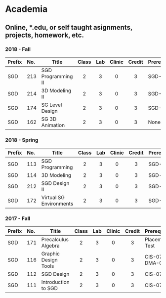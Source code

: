 # Academia
## Online, *.edu, or self taught asignments, projects, homework, etc.



### 2018 - Fall
| Prefix | No. | Title | Class | Lab | Clinic | Credit | Prerequisites |
|:-------|:----|-------|:-----:|:---:|:------:|:------:|:--------------|
| SGD | 213 | SGD Programming II | 2 | 3 | 0 | 3 | SGD-113 |
| SGD | 214 | 3D Modeling II     | 2 | 3 | 0 | 3 | SGD-114 |
| SGD | 174 | SG Level Design    | 2 | 3 | 0 | 3 | SGD-112 |
| SGD | 162 | SG 3D Animation    | 2 | 3 | 0 | 3 | None |


### 2018 - Spring
| Prefix | No. | Title | Class | Lab | Clinic | Credit | Prerequisites |
|:-------|:----|-------|:-----:|:---:|:------:|:------:|:--------------|
| SGD | 113 | SGD Programming         | 2 | 3 | 0 | 3 | SGD-113 |
| SGD | 114 | 3D Modeling             | 2 | 3 | 0 | 3 | SGD-113 |
| SGD | 212 | SGD Design II           | 2 | 3 | 0 | 3 | SGD-113 |
| SGD | 172 | Virtual SG Environments | 2 | 3 | 0 | 3 | SGD-113 |


### 2017 - Fall
| Prefix | No. | Title | Class | Lab | Clinic | Credit | Prerequisites |
|:-------|:----|-------|:-----:|:---:|:------:|:------:|:--------------|
| SGD | 171 | Precalculus Algebra  | 2 | 3 | 0 | 3 | Placement Test |
| SGD | 116 | Graphic Design Tools | 2 | 3 | 0 | 3 | CIS-070 and DMA-040 |
| SGD | 112 | SGD Design           | 2 | 3 | 0 | 3 | CIS-070 |
| SGD | 111 | Introduction to SGD  | 2 | 3 | 0 | 3 | CIS-070 |

